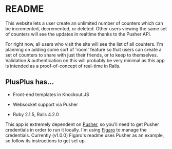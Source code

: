 # README

This website lets a user create an unlimited number of counters which can be incremented, decremented, or deleted. Other users viewing the same set of counters will see the updates in realtime thanks to the Pusher API.

For right now, all users who visit the site will see the list of all counters. I'm planning on adding some sort of 'room' feature so that users can create a set of counters to share with just their friends, or to keep to themselves. Validation & authentication on this will probably be very minimal as this app is intended as a proof-of-concept of real-time in Rails.

## PlusPlus has...

* Front-end templates in Knockout.JS

* Websocket support via Pusher

* Ruby 2.1.5, Rails 4.2.0


This app is extremely dependent on [Pusher](http://pusher.com/), so you'll need to get Pusher credentials in order to run it locally. I'm using [Figaro](https://github.com/laserlemon/figaro) to manage the credentials. Currently (v1.0.0) Figaro's readme uses Pusher as an example, so follow its instructions to get set up.

